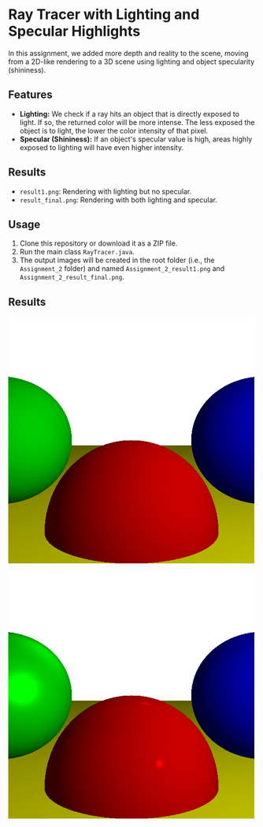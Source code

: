 # Ray Tracer with Lighting and Specular Highlights

In this assignment, we added more depth and reality to the scene, moving from a 2D-like rendering to a 3D scene using lighting and object specularity (shininess).

## Features
- **Lighting:** We check if a ray hits an object that is directly exposed to light. If so, the returned color will be more intense. The less exposed the object is to light, the lower the color intensity of that pixel.
- **Specular (Shininess):** If an object's specular value is high, areas highly exposed to lighting will have even higher intensity.

## Results
- `result1.png`: Rendering with lighting but no specular.
- `result_final.png`: Rendering with both lighting and specular.

## Usage
1. Clone this repository or download it as a ZIP file.
2. Run the main class `RayTracer.java`.
3. The output images will be created in the root folder (i.e., the `Assignment_2` folder) and named `Assignment_2_result1.png` and `Assignment_2_result_final.png`.

## Results

![Rendering with lighting and no specular](Assignment_2_result1.png) 
 
![Rendering with both lighting and specular](Assignment_2_result_final.png)